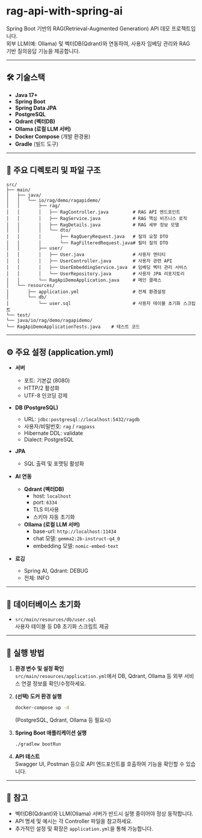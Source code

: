 # rag-api-with-spring-ai

Spring Boot 기반의 RAG(Retrieval-Augmented Generation) API 데모 프로젝트입니다.  
외부 LLM(예: Ollama) 및 벡터DB(Qdrant)와 연동하여, 사용자 임베딩 관리와 RAG 기반 질의응답 기능을 제공합니다.

---

## 🛠️ 기술스택

- **Java 17+**
- **Spring Boot**
- **Spring Data JPA**
- **PostgreSQL**
- **Qdrant (벡터DB)**
- **Ollama (로컬 LLM 서버)**
- **Docker Compose** (개발 환경용)
- **Gradle** (빌드 도구)

---

## 📁 주요 디렉토리 및 파일 구조
```
src/
├── main/
│   ├── java/
│   │   └── io/rag/demo/ragapidemo/
│   │       ├── rag/
│   │       │   ├── RagController.java         # RAG API 엔드포인트
│   │       │   ├── RagService.java            # RAG 핵심 비즈니스 로직
│   │       │   ├── RagDetails.java            # RAG 세부 정보 모델
│   │       │   └── dto/
│   │       │       ├── RagQueryRequest.java   # 질의 요청 DTO
│   │       │       └── RagFilteredRequest.java# 필터 질의 DTO
│   │       ├── user/
│   │       │   ├── User.java                  # 사용자 엔티티
│   │       │   ├── UserController.java        # 사용자 관련 API
│   │       │   ├── UserEmbeddingService.java  # 임베딩 벡터 관리 서비스
│   │       │   └── UserRepository.java        # 사용자 JPA 리포지토리
│   │       └── RagApiDemoApplication.java     # 메인 클래스
│   └── resources/
│       ├── application.yml                    # 전체 환경설정
│       └── db/
│           └── user.sql                       # 사용자 테이블 초기화 스크립트
└── test/
└── java/io/rag/demo/ragapidemo/
└── RagApiDemoApplicationTests.java    # 테스트 코드
```

---

## ⚙️ 주요 설정 (application.yml)

- **서버**
    - 포트: 기본값 (8080)
    - HTTP/2 활성화
    - UTF-8 인코딩 강제

- **DB (PostgreSQL)**
    - URL: `jdbc:postgresql://localhost:5432/ragdb`
    - 사용자/비밀번호: `rag` / `ragpass`
    - Hibernate DDL: validate
    - Dialect: PostgreSQL

- **JPA**
    - SQL 출력 및 포맷팅 활성화

- **AI 연동**
    - **Qdrant (벡터DB)**
        - host: `localhost`
        - port: `6334`
        - TLS 미사용
        - 스키마 자동 초기화
    - **Ollama (로컬 LLM 서버)**
        - base-url: `http://localhost:11434`
        - chat 모델: `gemma2:2b-instruct-q4_0`
        - embedding 모델: `nomic-embed-text`

- **로깅**
    - Spring AI, Qdrant: DEBUG
    - 전체: INFO

---

## 📝 데이터베이스 초기화

- `src/main/resources/db/user.sql`  
  사용자 테이블 등 DB 초기화 스크립트 제공

---

## 🚀 실행 방법

1. **환경 변수 및 설정 확인**  
   `src/main/resources/application.yml`에서 DB, Qdrant, Ollama 등 외부 서비스 연결 정보를 확인/수정하세요.

2. **(선택) 도커 환경 실행**
   ```bash
   docker-compose up -d
   ```
   (PostgreSQL, Qdrant, Ollama 등 필요시)

3. **Spring Boot 애플리케이션 실행**
   ```bash
   ./gradlew bootRun
   ```

4. **API 테스트**  
   Swagger UI, Postman 등으로 API 엔드포인트를 호출하여 기능을 확인할 수 있습니다.

---

## 📢 참고

- 벡터DB(Qdrant)와 LLM(Ollama) 서버가 반드시 실행 중이어야 정상 동작합니다.
- API 명세 및 예시는 각 Controller 파일을 참고하세요.
- 추가적인 설정 및 확장은 `application.yml`을 통해 가능합니다.
